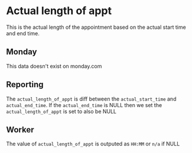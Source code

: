 # Actual length of appt

This is the actual length of the appointment based
on the actual start time and end time.

## Monday

This data doesn't exist on monday.com

## Reporting

The `actual_length_of_appt` is diff between the 
`actual_start_time` and `actual_end_time`. If
the `actual_end_time` is NULL then we set the
`actual_length_of_appt` is set to also be NULL

## Worker 

The value of `actual_length_of_appt` is outputed
as `HH:MM` or `n/a` if NULL